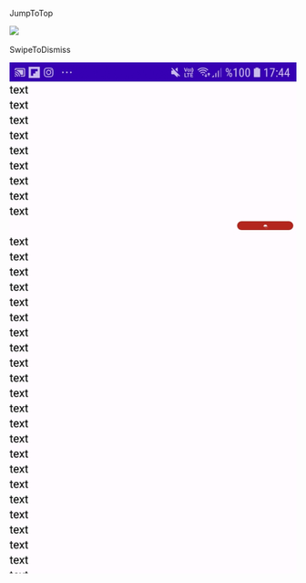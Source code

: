 <p>JumpToTop</p>
<img src="/images/jumpjpg" />

<p>SwipeToDismiss</p>
<img src="images/delete.jpg" />
